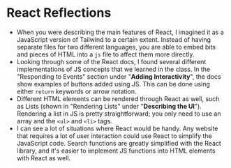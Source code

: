 # React Reflections

* When you were describing the main features of React, I imagined it as a JavaScript version of Tailwind to a certain extent. Instead of having separate files for two different languages,
  you are able to embed bits and pieces of HTML into a `js` file to affect them more directly.
* Looking through some of the React docs, I found several different implementations of JS concepts that we learned in the class. In the "Responding to Events" section under "**Adding Interactivity**",
  the docs show examples of buttons added using JS. This can be done using either `return` keywords or arrow notation.
* Different HTML elements can be rendered through React as well, such as Lists (shown in "Rendering Lists" under "**Describing the UI**"). Rendering a list in JS is pretty straightforward; you only
  need to use an array and the `<ul>` and `<li>` tags.
* I can see a lot of situations where React would be handy. Any website that requires a lot of user interaction could use React to simplify the JavaScript code. Search functions are greatly simplified
  with the React library, and it's easier to implement JS functions into HTML elements with React as well.
